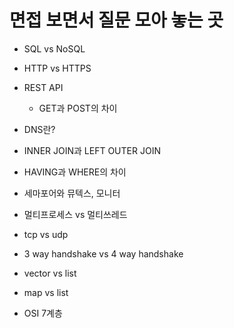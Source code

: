 # 면접 보면서 질문 모아 놓는 곳
  - SQL vs NoSQL
  - HTTP vs HTTPS
  - REST API
    - GET과 POST의 차이
  - DNS란?
  - INNER JOIN과 LEFT OUTER JOIN
  - HAVING과 WHERE의 차이

  - 세마포어와 뮤텍스, 모니터
  - 멀티프로세스 vs 멀티쓰레드
  - tcp vs udp
  - 3 way handshake vs 4 way handshake
  - vector vs list
  - map vs list
  - OSI 7계층
